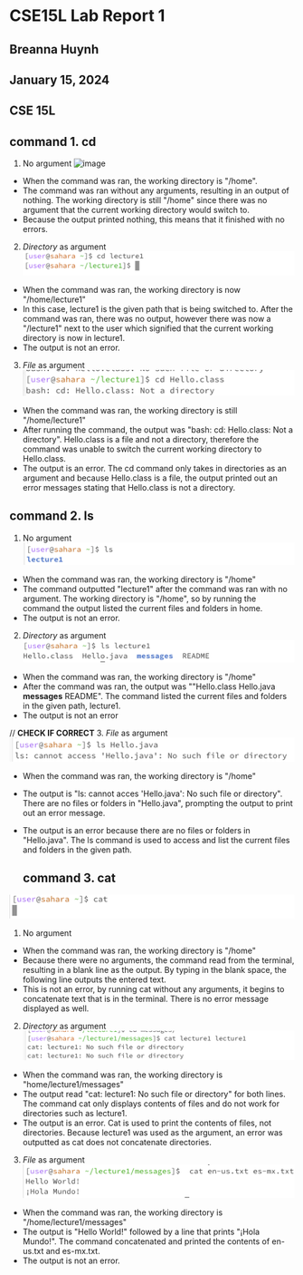 # CSE15L Lab Report 1
## Breanna Huynh
## January 15, 2024
## CSE 15L


## command 1. cd
1. No argument
![image](https://github.com/beeannah/cse15l-lab-reports/assets/156740070/67cfd5c7-a4f0-4e34-b1a4-9e67240d7914)

* When the command was ran, the working directory is "/home".
* The command was ran without any arguments, resulting in an output of nothing. The working directory is still "/home" since there was no argument that the current working directory would switch to.  
* Because the output printed nothing, this means that it finished with no errors.

2. *Directory* as argument
![image](https://github.com/beeannah/cse15l-lab-reports/blob/main/cd%20directory.png)
* When the command was ran, the working directory is now "/home/lecture1"
* In this case, lecture1 is the given path that is being switched to. After the command was ran, there was no output, however there was now a "/lecture1" next to the user which signified that the current working directory is now in lecture1.
* The output is not an error.

3. *File* as argument
![image](https://github.com/beeannah/cse15l-lab-reports/blob/main/cs%20file.png)
* When the command was ran, the working directory is still "/home/lecture1"
* After running the command, the output was "bash:  cd:  Hello.class: Not a directory". Hello.class is a file and not a directory, therefore the command was unable to switch the current working directory to Hello.class. 
* The output is an error. The cd command only takes in directories as an argument and because Hello.class is a file, the output printed out an error messages stating that Hello.class is not a directory. 

## command 2. ls
1. No argument
![image](https://github.com/beeannah/cse15l-lab-reports/blob/main/ls%20no%20argument.png)
* When the command was ran, the working directory is "/home"
* The command outputted "lecture1" after the command was ran with no argument. The working directory is "/home", so by running the command the output listed the current files and folders in home.
* The output is not an error.

2. *Directory* as argument
![image](https://github.com/beeannah/cse15l-lab-reports/blob/main/ls%20directory.png)
* When the command was ran, the working directory is "/home"
* After the command was ran, the output was ""Hello.class  Hello.java  **messages**  README". The command listed the current files and folders in the given path, lecture1. 
* The output is not an error

// **CHECK IF CORRECT** 3. *File* as argument
![image](https://github.com/beeannah/cse15l-lab-reports/blob/main/ls%20file.png)
* When the command was ran, the working directory is "/home"
* The output is "ls:  cannot acces 'Hello.java': No such file or directory". There are no files or folders in "Hello.java", prompting the output to print out an error message.
* The output is an error because there are no files or folders in "Hello.java". The ls command is used to access and list  the current files and folders in the given path.

  ## command 3. cat
![image](https://github.com/beeannah/cse15l-lab-reports/blob/main/cat%20no%20argument.png)
1. No argument
* When the command was ran, the working directory is "/home"
* Because there were no arguments, the command read from the terminal, resulting in a blank line as the output. By typing in the blank space, the following line outputs the entered text.
* This is not an error, by running cat without any arguments, it begins to concatenate text that is in the terminal. There is no error message displayed as well.

2. *Directory* as argument
![image](https://github.com/beeannah/cse15l-lab-reports/blob/main/cat%20directory.png)
* When the command was ran, the working directory is "home/lecture1/messages"
* The output read "cat:  lecture1: No such file or directory" for both lines. The command cat only displays contents of files and do not work for directories such as lecture1.
* The output is an error. Cat is used to print the contents of files, not directories. Because lecture1 was used as the argument, an error was outputted as cat does not concatenate directories. 

3. *File* as argument
![image](https://github.com/beeannah/cse15l-lab-reports/blob/main/cat%20file.png)
* When the command was ran, the working directory is "/home/lecture1/messages"
* The output is "Hello World!" followed by a line that prints "¡Hola Mundo!". The command concatenated and printed the contents of en-us.txt and es-mx.txt.
* The output is not an error.

